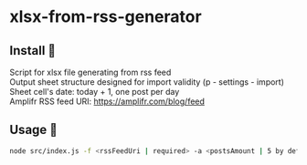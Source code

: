 # xlsx-from-rss-generator

## Install :hatching_chick:

Script for xlsx file generating from rss feed<br />
Output sheet structure designed for import validity (p - settings - import)<br />
Sheet cell's date: today + 1, one post per day<br />
Amplifr RSS feed URI: https://amplifr.com/blog/feed<br />

## Usage :hatched_chick:

```sh
node src/index.js -f <rssFeedUri | required> -a <postsAmount | 5 by default> -n <output xlsx file name>
```
